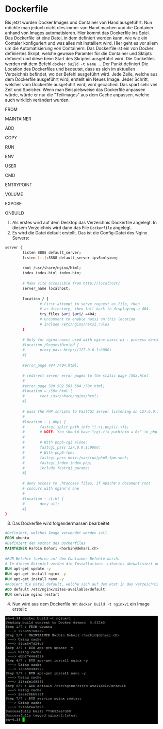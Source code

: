 # Dockerfile

Bis jetzt wurden Docker Images und Container von Hand ausgeführt. Nun möchte man jedoch nicht dies immer von Hand machen und die Container anhand von Images automatisieren. Hier kommt das Dockerfile ins Spiel.
Das Dockerfile ist eine Datei,  in dem definiert werden kann, wie wie ein Contaier konfiguriert  und was alles mit installiert wird.
Hier geht es vor allem um die Automatisierung von Containern. Das Dockerfile ist ein von Docker definiertes Skript, welche gewisse Paramter für die Container und Sktipts definiert und diese beim Start des Skriptes ausgeführt wird.
Die Dockefiles werden mit dem Befehl `docker build -t Name .`. Der Punkt definiert Die Location des Dockerfiles und bedeutet, dass es sich im aktuellen Verzeichnis befindet, wo der Befehl ausgeführt wird. Jede Zeile, welche aus dem Dockerfile ausgeführt wird, erstellt ein Neues Image.
Jeder Schritt, welcher vom Dockerfile ausgeführt wird, wird gecached. Das spart sehr viel Zeit und Speicher. Wenn man Beispielsweise das Dockerfile anpassen würde, würde er nur die "Teilimages" aus dem Cache anpassen, welche auch wirklich verändert wurden.

FROM

MAINTAINER

ADD

COPY

RUN

ENV

USER

CMD

ENTRYPOINT

VOLUME

EXPOSE

ONBUILD


1) Als erstes wird auf dem Desktop das Verzeichnis Dockerfile angelegt. In diesem Verzeichnis wird dann das File `Dockerfile` angelegt.
2) Es wird die Datei default erstellt. Das ist die Config-Datei des Nginx Servers:
```BASH
server {
        listen 8888 default_server;
        listen [::]:8888 default_server ipv6only=on;

        root /usr/share/nginx/html;
        index index.html index.htm;

        # Make site accessible from http://localhost/
        server_name localhost;

        location / {
                # First attempt to serve request as file, then
                # as directory, then fall back to displaying a 404.
                try_files $uri $uri/ =404;
                # Uncomment to enable naxsi on this location
                # include /etc/nginx/naxsi.rules
        }

        # Only for nginx-naxsi used with nginx-naxsi-ui : process denied reques$
        #location /RequestDenied {
        #       proxy_pass http://127.0.0.1:8080;
        #}

        #error_page 404 /404.html;

        # redirect server error pages to the static page /50x.html
        #
        #error_page 500 502 503 504 /50x.html;
        #location = /50x.html {
        #       root /usr/share/nginx/html;
        #}

        # pass the PHP scripts to FastCGI server listening on 127.0.0.1:9000
        #
        #location ~ \.php$ {
        #       fastcgi_split_path_info ^(.+\.php)(/.+)$;
        #       # NOTE: You should have "cgi.fix_pathinfo = 0;" in php.ini
        #
        #       # With php5-cgi alone:
        #       fastcgi_pass 127.0.0.1:9000;
        #       # With php5-fpm:
        #       fastcgi_pass unix:/var/run/php5-fpm.sock;
        #       fastcgi_index index.php;
        #       include fastcgi_params;
        #}

        # deny access to .htaccess files, if Apache's document root
        # concurs with nginx's one
        #
        #location ~ /\.ht {
        #       deny all;
        #}
}
```
 
3) Das Dockerfile wird folgendermassen bearbeitet:
```Dockerfile
#Definiert, welches Image verwendet werden soll
FROM ubuntu
#Definiert den Author des Dockerfiles
MAINTAINER Harbin Dehari <harbin@dehari.ch>

#RUN Befehle fuehren auf dem Container Befehle durch.
# In diesem Beispiel werden die Installations  Libaries aktualisiert und anschliessend Nginx installiert
RUN apt-get update -y
RUN apt-get install nginx -y
RUN apt-get install nano -y
#Kopiert die Datei default, welche sich auf dem Host in das Verzeichnis des Containers
ADD default /etc/nginx/sites-available/default
RUN service nginx restart

```
4) Nun wird aus dem Dockerfile mit `docker build -t nginxv1` ein Image erstellt:

![alt text](https://github.com/harbinde/VA-ITSE17b-Vagrant-Docker/blob/master/Docker/IMG/dockerbuild.PNG)

